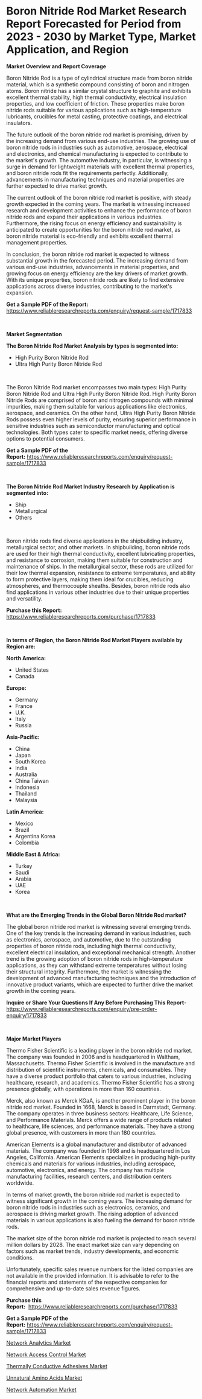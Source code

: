 <p><h1>Boron Nitride Rod Market Research Report Forecasted for Period from 2023 -  2030 by Market Type, Market Application, and Region</h1></p><p><strong>Market Overview and Report Coverage</strong></p>
<p><p>Boron Nitride Rod is a type of cylindrical structure made from boron nitride material, which is a synthetic compound consisting of boron and nitrogen atoms. Boron nitride has a similar crystal structure to graphite and exhibits excellent thermal stability, high thermal conductivity, electrical insulation properties, and low coefficient of friction. These properties make boron nitride rods suitable for various applications such as high-temperature lubricants, crucibles for metal casting, protective coatings, and electrical insulators.</p><p>The future outlook of the boron nitride rod market is promising, driven by the increasing demand from various end-use industries. The growing use of boron nitride rods in industries such as automotive, aerospace, electrical and electronics, and chemical manufacturing is expected to contribute to the market's growth. The automotive industry, in particular, is witnessing a surge in demand for lightweight materials with excellent thermal properties, and boron nitride rods fit the requirements perfectly. Additionally, advancements in manufacturing techniques and material properties are further expected to drive market growth.</p><p>The current outlook of the boron nitride rod market is positive, with steady growth expected in the coming years. The market is witnessing increased research and development activities to enhance the performance of boron nitride rods and expand their applications in various industries. Furthermore, the rising focus on energy efficiency and sustainability is anticipated to create opportunities for the boron nitride rod market, as boron nitride material is eco-friendly and exhibits excellent thermal management properties.</p><p>In conclusion, the boron nitride rod market is expected to witness substantial growth in the forecasted period. The increasing demand from various end-use industries, advancements in material properties, and growing focus on energy efficiency are the key drivers of market growth. With its unique properties, boron nitride rods are likely to find extensive applications across diverse industries, contributing to the market's expansion.</p></p>
<p><strong>Get a Sample PDF of the Report:</strong> <a href="https://www.reliableresearchreports.com/enquiry/request-sample/1717833">https://www.reliableresearchreports.com/enquiry/request-sample/1717833</a></p>
<p>&nbsp;</p>
<p><strong>Market Segmentation</strong></p>
<p><strong>The Boron Nitride Rod Market Analysis by types is segmented into:</strong></p>
<p><ul><li>High Purity Boron Nitride Rod</li><li>Ultra High Purity Boron Nitride Rod</li></ul></p>
<p>&nbsp;</p>
<p><p>The Boron Nitride Rod market encompasses two main types: High Purity Boron Nitride Rod and Ultra High Purity Boron Nitride Rod. High Purity Boron Nitride Rods are comprised of boron and nitrogen compounds with minimal impurities, making them suitable for various applications like electronics, aerospace, and ceramics. On the other hand, Ultra High Purity Boron Nitride Rods possess even higher levels of purity, ensuring superior performance in sensitive industries such as semiconductor manufacturing and optical technologies. Both types cater to specific market needs, offering diverse options to potential consumers.</p></p>
<p><strong>Get a Sample PDF of the Report:</strong>&nbsp;<a href="https://www.reliableresearchreports.com/enquiry/request-sample/1717833">https://www.reliableresearchreports.com/enquiry/request-sample/1717833</a></p>
<p>&nbsp;</p>
<p><strong>The Boron Nitride Rod Market Industry Research by Application is segmented into:</strong></p>
<p><ul><li>Ship</li><li>Metallurgical</li><li>Others</li></ul></p>
<p>&nbsp;</p>
<p><p>Boron nitride rods find diverse applications in the shipbuilding industry, metallurgical sector, and other markets. In shipbuilding, boron nitride rods are used for their high thermal conductivity, excellent lubricating properties, and resistance to corrosion, making them suitable for construction and maintenance of ships. In the metallurgical sector, these rods are utilized for their low thermal expansion, resistance to extreme temperatures, and ability to form protective layers, making them ideal for crucibles, reducing atmospheres, and thermocouple sheaths. Besides, boron nitride rods also find applications in various other industries due to their unique properties and versatility.</p></p>
<p><strong>Purchase this Report:</strong>&nbsp; <a href="https://www.reliableresearchreports.com/purchase/1717833">https://www.reliableresearchreports.com/purchase/1717833</a></p>
<p>&nbsp;</p>
<p><strong>In terms of Region, the Boron Nitride Rod Market Players available by Region are:</strong></p>
<p>
    <p> <strong> North America: </strong>
        <ul>
            <li>United States</li>
            <li>Canada</li>
        </ul>
        </p> 
    <p> <strong> Europe: </strong>
        <ul>
            <li>Germany</li>
            <li>France</li>
            <li>U.K.</li>
            <li>Italy</li>
            <li>Russia</li>
        </ul>
        </p> 
    <p> <strong> Asia-Pacific: </strong>
        <ul>
            <li>China</li>
            <li>Japan</li>
            <li>South Korea</li>
            <li>India</li>
            <li>Australia</li>
            <li>China Taiwan</li>
            <li>Indonesia</li>
            <li>Thailand</li>
            <li>Malaysia</li>
        </ul>
        </p> 
    <p> <strong> Latin America: </strong>
        <ul>
            <li>Mexico</li>
            <li>Brazil</li>
            <li>Argentina Korea</li>
            <li>Colombia</li>
        </ul>
        </p> 
    <p> <strong> Middle East & Africa: </strong>
        <ul>
            <li>Turkey</li>
            <li>Saudi</li>
            <li>Arabia</li>
            <li>UAE</li>
            <li>Korea</li>
        </ul>
    </p>
    </p>
<p>&nbsp;</p>
<p><strong>What are the Emerging Trends in the Global Boron Nitride Rod market?</strong></p>
<p><p>The global boron nitride rod market is witnessing several emerging trends. One of the key trends is the increasing demand in various industries, such as electronics, aerospace, and automotive, due to the outstanding properties of boron nitride rods, including high thermal conductivity, excellent electrical insulation, and exceptional mechanical strength. Another trend is the growing adoption of boron nitride rods in high-temperature applications, as they can withstand extreme temperatures without losing their structural integrity. Furthermore, the market is witnessing the development of advanced manufacturing techniques and the introduction of innovative product variants, which are expected to further drive the market growth in the coming years.</p></p>
<p><strong>Inquire or Share Your Questions If Any Before Purchasing This Report</strong>- <a href="https://www.reliableresearchreports.com/enquiry/pre-order-enquiry/1717833">https://www.reliableresearchreports.com/enquiry/pre-order-enquiry/1717833</a></p>
<p>&nbsp;</p>
<p><strong>Major Market Players</strong></p>
<p><p>Thermo Fisher Scientific is a leading player in the boron nitride rod market. The company was founded in 2006 and is headquartered in Waltham, Massachusetts. Thermo Fisher Scientific is involved in the manufacture and distribution of scientific instruments, chemicals, and consumables. They have a diverse product portfolio that caters to various industries, including healthcare, research, and academics. Thermo Fisher Scientific has a strong presence globally, with operations in more than 160 countries.</p><p>Merck, also known as Merck KGaA, is another prominent player in the boron nitride rod market. Founded in 1668, Merck is based in Darmstadt, Germany. The company operates in three business sectors: Healthcare, Life Science, and Performance Materials. Merck offers a wide range of products related to healthcare, life sciences, and performance materials. They have a strong global presence, with customers in more than 180 countries.</p><p>American Elements is a global manufacturer and distributor of advanced materials. The company was founded in 1998 and is headquartered in Los Angeles, California. American Elements specializes in producing high-purity chemicals and materials for various industries, including aerospace, automotive, electronics, and energy. The company has multiple manufacturing facilities, research centers, and distribution centers worldwide.</p><p>In terms of market growth, the boron nitride rod market is expected to witness significant growth in the coming years. The increasing demand for boron nitride rods in industries such as electronics, ceramics, and aerospace is driving market growth. The rising adoption of advanced materials in various applications is also fueling the demand for boron nitride rods.</p><p>The market size of the boron nitride rod market is projected to reach several million dollars by 2028. The exact market size can vary depending on factors such as market trends, industry developments, and economic conditions.</p><p>Unfortunately, specific sales revenue numbers for the listed companies are not available in the provided information. It is advisable to refer to the financial reports and statements of the respective companies for comprehensive and up-to-date sales revenue figures.</p></p>
<p><strong>Purchase this Report:</strong>&nbsp;&nbsp;<a href="https://www.reliableresearchreports.com/purchase/1717833">https://www.reliableresearchreports.com/purchase/1717833</a></p>
<p></p>
<p><strong>Get a Sample PDF of the Report:</strong>&nbsp;<a href="https://www.reliableresearchreports.com/enquiry/request-sample/1717833">https://www.reliableresearchreports.com/enquiry/request-sample/1717833</a></p>
<p><p><a href="https://medium.com/@santosh735584/network-analytics-market-outlook-industry-overview-and-forecast-2023-to-2030-c8a74d486328">Network Analytics Market</a></p><p><a href="https://medium.com/@santoshh992151/network-access-control-market-size-reveals-the-best-marketing-channels-in-global-industry-7bde07e3a06a">Network Access Control Market</a></p><p><a href="https://github.com/NorbertYates/Market-Research-Report-List-2/blob/main/thermally-conductive-adhesives-market.md">Thermally Conductive Adhesives Market</a></p><p><a href="https://github.com/RoccoManning/Market-Research-Report-List-2/blob/main/unnatural-amino-acids-market.md">Unnatural Amino Acids Market</a></p><p><a href="https://medium.com/@ridhantakke90/analyzing-network-automation-market-global-industry-perspective-and-forecast-2023-to-2030-71df9cefea87">Network Automation Market</a></p></p>